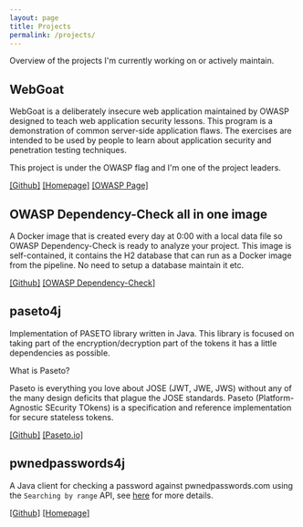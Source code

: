 ```yaml
---
layout: page
title: Projects
permalink: /projects/
---
```


Overview of the projects I'm currently working on or actively maintain.

## WebGoat

WebGoat is a deliberately insecure web application maintained by OWASP designed to teach web application security lessons.
This program is a demonstration of common server-side application flaws. The exercises are intended to be used by people 
to learn about application security and penetration testing techniques.

This project is under the OWASP flag and I'm one of the project leaders.


[[Github]](https://github.com/WebGoat/WebGoat) [[Homepage]](https://webgoat.github.io/WebGoat/) [[OWASP Page]](https://www2.owasp.org/www-project-webgoat/)

## OWASP Dependency-Check all in one image

A Docker image that is created every day at 0:00 with a local data file so OWASP Dependency-Check is ready to analyze your project. This image is self-contained, it contains the H2 database that can run as a Docker image from the pipeline. No need to setup a database maintain it etc.

[[Github]](https://github.com/nbaars/owasp-dependency-check-as-one) [[OWASP Dependency-Check]](https://owasp.org/www-project-dependency-check/)


## paseto4j

Implementation of PASETO library written in Java. This library is focused on taking part of the encryption/decryption 
part of the tokens it has a little dependencies as possible. 

What is Paseto?

Paseto is everything you love about JOSE (JWT, JWE, JWS) without any of the many design deficits that plague the JOSE 
standards. Paseto (Platform-Agnostic SEcurity TOkens) is a specification and reference implementation for secure 
stateless tokens.

[[Github]](https://github.com/nbaars/paseto4j) [[Paseto.io]](https://paseto.io/)

## pwnedpasswords4j

A Java client for checking a password against pwnedpasswords.com using the `Searching by range` API, see [here](https://haveibeenpwned.com/API/v2#SearchingPwnedPasswordsByRange
) for more details.

[[Github]](https://github.com/nbaars/pwnedpasswords4j) [[Homepage]](https://haveibeenpwned.com/API/v2#SearchingPwnedPasswordsByRange)